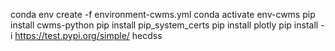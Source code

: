 
conda env create -f environment-cwms.yml
conda activate env-cwms
pip install cwms-python
pip install pip_system_certs
pip install plotly
pip install -i https://test.pypi.org/simple/ hecdss
